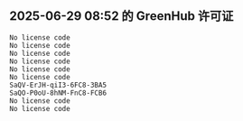 ## 2025-06-29 08:52 的 GreenHub 许可证
```
No license code
No license code
No license code
No license code
No license code
No license code
SaQV-ErJH-qiI3-6FC8-3BA5
SaQO-P0oU-8hNM-FnC8-FCB6
No license code
No license code
```
